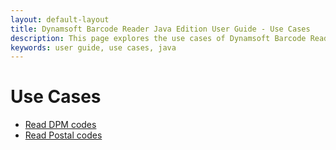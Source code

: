 ```yaml
---
layout: default-layout
title: Dynamsoft Barcode Reader Java Edition User Guide - Use Cases
description: This page explores the use cases of Dynamsoft Barcode Reader Java SDK.
keywords: user guide, use cases, java
---
```


# Use Cases

* [Read DPM codes]({{site.usecases}}read-dpm-codes.html?lang=java)
* [Read Postal codes]({{site.usecases}}read-postal-codes.html?lang=java)
